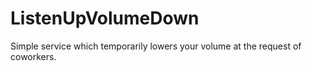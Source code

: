 # ListenUpVolumeDown
Simple service which temporarily lowers your volume at the request of coworkers.
